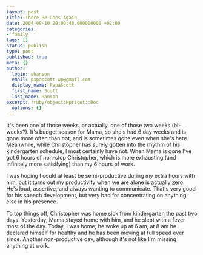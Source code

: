 ```yaml
---
layout: post
title: There He Goes Again
date: 2004-09-10 20:09:48.000000000 +02:00
categories:
- family
tags: []
status: publish
type: post
published: true
meta: {}
author:
  login: shanson
  email: papascott-wp@gmail.com
  display_name: PapaScott
  first_name: Scott
  last_name: Hanson
excerpt: !ruby/object:Hpricot::Doc
  options: {}
---
```

<p>It's been one of those weeks, or actually, one of those two weeks (bi-weeks?). It's budget season for Mama, so she's had 6 day weeks and is gone more often than not, and is sometimes gone even when she's here. Meanwhile, while Christopher has surely gotten into the rhythm of his kindergarten schedule, I most certainly have not. When Mama is gone I've got 6 hours of non-stop Christopher, which is more exhausting (and infinitely more satisifying) than my 6 hours of work.</p>
<p>I was hoping I could at least be semi-productive during my extra hours with him, but it turns out my productivity when we are alone is actually zero. He's loud, assertive, and always wanting to communicate. That's very good for his speech development, but very bad for concentrating on anything else in his presence. </p>
<p>To top things off, Christopher was home sick from kindergarten the past two days. Yesterday, Mama stayed home with him, and he slept with a fever most of the day. Today, I was home; he woke up at 6 am, at 8 am he declared himself for healthy and he has been moving at full speed ever since. Another non-productive day, although it's not like I'm missing anything at work.</p>

